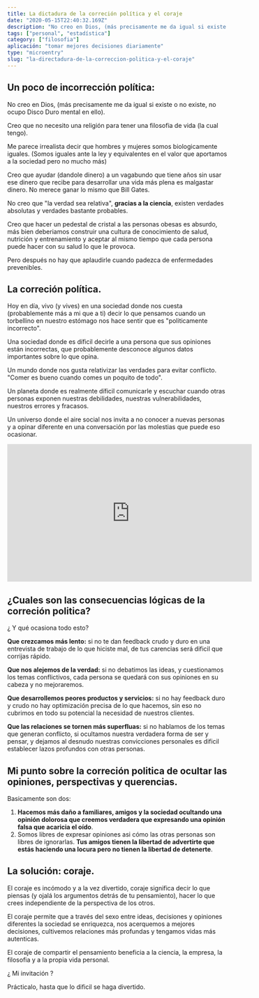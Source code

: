 ```yaml
---
title: La dictadura de la correción política y el coraje
date: "2020-05-15T22:40:32.169Z"
description: "No creo en Dios, (más precisamente me da igual si existe o no existe, no ocupo Disco Duro mental en ello)."
tags: ["personal", "estadística"]
category: ["filosofia"]
aplicación: "tomar mejores decisiones diariamente"
type: "microentry"
slug: "la-directadura-de-la-correccion-politica-y-el-coraje"
---
```


## Un poco de incorrección política:

No creo en Dios, (más precisamente me da igual si existe o no existe, no ocupo Disco Duro mental en ello).

Creo que no necesito una religión para tener una filosofia de vida (la cual tengo).

Me parece irrealista decir que hombres y mujeres somos biologicamente iguales. (Somos iguales ante la ley y equivalentes en el valor que aportamos a la sociedad pero no mucho más)

Creo que ayudar (dandole dinero) a un vagabundo que tiene años sin usar ese dinero que recibe para desarrollar una vida más plena es malgastar dinero. No merece ganar lo mismo que Bill Gates.

No creo que "la verdad sea relativa", **gracias a la ciencia**, existen verdades absolutas y verdades bastante probables.

Creo que hacer un pedestal de cristal a las personas obesas es absurdo, más bien deberiamos construir una cultura de conocimiento de salud, nutrición y entrenamiento y aceptar al mismo tiempo que cada persona puede hacer con su salud lo que le provoca.

Pero después no hay que aplaudirle cuando padezca de enfermedades prevenibles.

## La correción política.

Hoy en día, vivo (y vives) en una sociedad donde nos cuesta (probablemente más a mi que a ti) decir lo que pensamos cuando un torbellino en nuestro estómago nos hace sentir que es "politicamente incorrecto".

Una sociedad donde es díficil decirle a una persona que sus opiniones están incorrectas, que probablemente desconoce algunos datos importantes sobre lo que opina.

Un mundo donde nos gusta relativizar las verdades para evitar conflicto. "Comer es bueno cuando comes un poquito de todo".

Un planeta donde es realmente díficil comunicarle y escuchar cuando otras personas exponen nuestras debilidades, nuestras vulnerabilidades, nuestros errores y fracasos.

Un universo donde el aire social nos invita a no conocer a nuevas personas y a opinar diferente en una conversación por las molestias que puede eso ocasionar.

<iframe width="560" height="315" src="https://www.youtube.com/embed/6aTEKHor9X0?start=1103" frameborder="0" allow="accelerometer; autoplay; encrypted-media; gyroscope; picture-in-picture" allowfullscreen></iframe>

## ¿Cuales son las consecuencias lógicas de la correción politica?

¿ Y qué ocasiona todo esto?

**Que crezcamos más lento:** si no te dan feedback crudo y duro en una entrevista de trabajo de lo que hiciste mal, de tus carencias será dificil que corrijas rápido.

**Que nos alejemos de la verdad:** si no debatimos las ideas, y cuestionamos los temas conflictivos, cada persona se quedará con sus opiniones en su cabeza y no mejoraremos.

**Que desarrollemos peores productos y servicios:** si no hay feedback duro y crudo no hay optimización precisa de lo que hacemos, sin eso no cubrimos en todo su potencial la necesidad de nuestros clientes.

**Que las relaciones se tornen más superfluas:** si no hablamos de los temas que generan conflicto, si ocultamos nuestra verdadera forma de ser y pensar, y dejamos al desnudo nuestras convicciones personales es dificil establecer lazos profundos con otras personas.

## Mi punto sobre la correción politica de ocultar las opiniones, perspectivas y querencias.

Basicamente son dos:

1. **Hacemos más daño a familiares, amigos y la sociedad ocultando una opinión dolorosa que creemos verdadera que expresando una opinión falsa que acaricia el oído**.
2. Somos libres de expresar opiniones asi cómo las otras personas son libres de ignorarlas. **Tus amigos tienen la libertad de advertirte que estás haciendo una locura pero no tienen la libertad de detenerte**.

## La solución: coraje.

El coraje es incómodo y a la vez divertido, coraje significa decir lo que piensas (y ojalá los argumentos detrás de tu pensamiento), hacer lo que crees independiente de la perspectiva de los otros.

El coraje permite que a través del sexo entre ideas, decisiones y opiniones diferentes la sociedad se enriquezca, nos acerquemos a mejores decisiones, cultivemos relaciones más profundas y tengamos vidas más autenticas.

El coraje de compartir el pensamiento beneficia a la ciencia, la empresa, la filosofia y a la propia vida personal.

¿ Mi invitación ?

Prácticalo, hasta que lo dificil se haga divertido.
